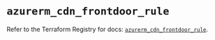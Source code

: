 # `azurerm_cdn_frontdoor_rule`

Refer to the Terraform Registry for docs: [`azurerm_cdn_frontdoor_rule`](https://registry.terraform.io/providers/hashicorp/azurerm/4.47.0/docs/resources/cdn_frontdoor_rule).
